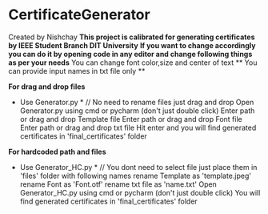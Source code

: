 # CertificateGenerator
Created by Nishchay
**This project is calibrated for generating certificates by IEEE Student Branch DIT University**
**If you want to change accordingly you can do it by opening code in any editor and change following things as per your needs**
    You can change font color,size and center of text
** You can provide input names in txt file only **

**For drag and drop files**
  * Use Generator.py *
// No need to rename files just drag and drop
Open Generator.py using cmd or pycharm (don't just double click)
Enter path or drag and drop Template file
Enter path or drag and drop Font file
Enter path or drag and drop txt file
Hit enter and you will find generated certificates in 'final_certificates' folder
  
**For hardcoded path and files**
  * Use Generator_HC.py *
// You dont need to select file just place them in 'files' folder with following names
     rename Template as 'template.jpeg'
     rename Font as 'Font.otf'
     rename txt file as 'name.txt'
Open Generator_HC.py using cmd or pycharm (don't just double click)
You will find generated certificates in 'final_certificates' folder
